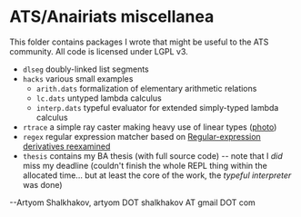 # ATS/Anairiats miscellanea

This folder contains packages I wrote that might be useful to the ATS
community. All code is licensed under LGPL v3.

* `dlseg` doubly-linked list segments
* `hacks` various small examples
  * `arith.dats` formalization of elementary arithmetic relations
  * `lc.dats` untyped lambda calculus
  * `interp.dats` typeful evaluator for extended simply-typed lambda calculus
* `rtrace` a simple ray caster making heavy use of linear types ([photo](rtrace/TEST/bvh4.jpg))
* `regex` regular expression matcher based on [Regular-expression derivatives reexamined](http://www.ccs.neu.edu/home/turon/re-deriv.pdf)
* `thesis` contains my BA thesis (with full source code) -- note that
  I *did* miss my deadline (couldn't finish the whole REPL thing
  within the allocated time... but at least the core of the work, the
  *typeful interpreter* was done)

--Artyom Shalkhakov, artyom DOT shalkhakov AT gmail DOT com
